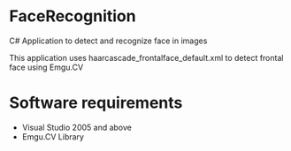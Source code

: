 # FaceRecognition

C# Application to detect and recognize face in images

This application uses haarcascade_frontalface_default.xml to detect frontal face using Emgu.CV

# Software requirements

- Visual Studio 2005 and above
- Emgu.CV Library

